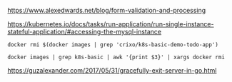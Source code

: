 
https://www.alexedwards.net/blog/form-validation-and-processing

https://kubernetes.io/docs/tasks/run-application/run-single-instance-stateful-application/#accessing-the-mysql-instance

```
docker rmi $(docker images | grep 'crixo/k8s-basic-demo-todo-app')

docker images | grep k8s-basic | awk '{print $3}' | xargs docker rmi
```

https://guzalexander.com/2017/05/31/gracefully-exit-server-in-go.html

